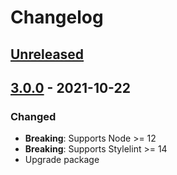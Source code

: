 # Changelog

## [Unreleased][]

## [3.0.0][] - 2021-10-22

### Changed

-   **Breaking**: Supports Node >= 12
-   **Breaking**: Supports Stylelint >= 14
-   Upgrade package

[unreleased]:
	https://github.com/niksy/stylelint-selector-pseudo-class-lvhfa/compare/v3.0.0...HEAD
[3.0.0]:
	https://github.com/niksy/stylelint-selector-pseudo-class-lvhfa/tree/v3.0.0
